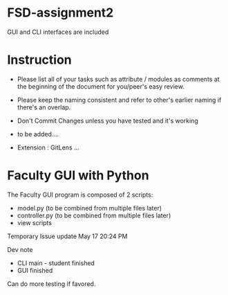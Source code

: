 # FSD-assignment2
GUI and CLI interfaces are included

# Instruction
* Please list all of your tasks such as attribute / modules as comments at the beginning of the document for you/peer's easy review.

* Please keep the naming consistent and refer to other's earlier naming if there's an overlap.

* Don't Commit Changes unless you have tested and it's working

* to be added....

* Extension : GitLens ...
# Faculty GUI with Python

The Faculty GUI program is composed of 2 scripts:
-   model.py (to be combined from multiple files later)
-   controller.py (to be combined from multiple files later)
-   view scripts 


Temporary Issue update May 17 20:24 PM

Dev note
- CLI main - student
   finished
- GUI
   finished


Can do more testing if favored.


